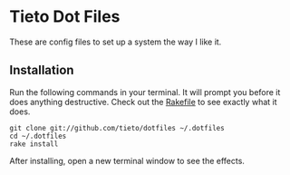 # Tieto Dot Files

These are config files to set up a system the way I like it.


## Installation

Run the following commands in your terminal. It will prompt you before it does anything destructive. Check out the [Rakefile](https://github.com/tieto/dotfiles/blob/master/Rakefile) to see exactly what it does.

```terminal
git clone git://github.com/tieto/dotfiles ~/.dotfiles
cd ~/.dotfiles
rake install
```

After installing, open a new terminal window to see the effects.
